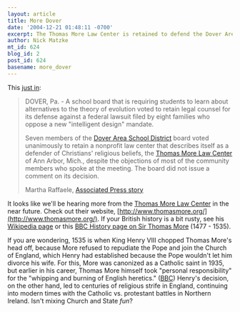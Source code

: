 ```yaml
---
layout: article
title: More Dover
date: '2004-12-21 01:48:11 -0700'
excerpt: The Thomas More Law Center is retained to defend the Dover Area School District.
author: Nick Matzke
mt_id: 624
blog_id: 2
post_id: 624
basename: more_dover
---
```

This [just in](http://www.timesleader.com/mld/timesleader/10462817.htm):

> DOVER, Pa. - A school board that is requiring students to learn about alternatives to the theory of evolution voted to retain legal counsel for its defense against a federal lawsuit filed by eight families who oppose a new "intelligent design" mandate.
> 
> Seven members of the [Dover Area School District](http://www.dover.k12.pa.us/) board voted unanimously to retain a nonprofit law center that describes itself as a defender of Christians' religious beliefs, the [Thomas More Law Center](http://www.thomasmore.org/) of Ann Arbor, Mich., despite the objections of most of the community members who spoke at the meeting. The board did not issue a comment on its decision. 
> 
> Martha Raffaele, [Associated Press story](http://www.timesleader.com/mld/timesleader/10462817.htm)

It looks like we'll be hearing more from the [Thomas More Law Center](http://www.thomasmore.org/) in the near future.  Check out their website, [http://www.thomasmore.org/](http://www.thomasmore.org/).  If your British history is a bit rusty, see his [Wikipedia page](http://en.wikipedia.org/wiki/Thomas_More) or this [BBC History page on Sir Thomas More](http://www.bbc.co.uk/history/historic_figures/more_sir_thomas.shtml) (1477 - 1535).

If you are wondering, 1535 is when King Henry VIII chopped Thomas More's head off, because More refused to repudiate the Pope and join the Church of England, which Henry had established because the Pope wouldn't let him divorce his wife.  For this, More was canonized as a Catholic saint in 1935, but earlier in his career, Thomas More himself took "personal responsibility" for the "whipping and burning of English heretics."  ([BBC](http://www.bbc.co.uk/history/historic_figures/more_sir_thomas.shtml)) Henry's decision, on the other hand, led to centuries of religious strife in England, continuing into modern times with the Catholic vs. protestant battles in Northern Ireland.  Isn't mixing Church and State _fun_?
